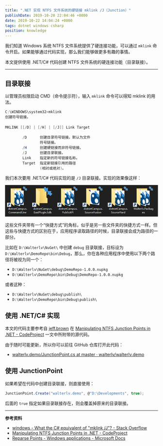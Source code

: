 ```yaml
---
title: ".NET 实现 NTFS 文件系统的硬链接 mklink /J（Junction）"
publishDate: 2019-10-20 22:04:46 +0800
date: 2019-10-22 14:04:24 +0800
tags: dotnet windows csharp
position: knowledge
---
```


我们知道 Windows 系统 NTFS 文件系统提供了硬连接功能，可以通过 `mklink` 命令开启。如果能够通过代码实现，那么我们能够做更多有趣的事情。

本文提供使用 .NET/C# 代码创建 NTFS 文件系统的硬连接功能（目录联接）。

---

<div id="toc"></div>

## 目录联接

以管理员权限启动 CMD（命令提示符），输入 `mklink` 命令可以得知 mklink 的用法。

```powershell
C:\WINDOWS\system32>mklink
创建符号链接。

MKLINK [[/D] | [/H] | [/J]] Link Target

        /D      创建目录符号链接。默认为文件
                符号链接。
        /H      创建硬链接而非符号链接。
        /J      创建目录联接。
        Link    指定新的符号链接名称。
        Target  指定新链接引用的路径
                (相对或绝对)。
```

我们本次要用 .NET/C# 代码实现的是 `/J` 目录联接。实现的效果像这样：

![目录联接](/static/posts/2019-10-19-17-45-41.png)

这些文件夹带有一个“快捷方式”的角标，似乎是另一些文件夹的快捷方式一样。但这些与快捷方式的区别在于，应用程序读取路径的时候，目录联接会成为路径的一部分。

比如在 `D:\Walterlv\NuGet\` 中创建 `debug` 目录联接，目标设为 `D:\Walterlv\DemoRepo\bin\Debug`，那么，你在各种应用程序中使用以下两个路径将被视为同一个：

- `D:\Walterlv\NuGet\debug\DemoRepo-1.0.0.nupkg`
- `D:\Walterlv\DemoRepo\bin\Debug\DemoRepo-1.0.0.nupkg`

或者这种：

- `D:\Walterlv\NuGet\debug\publish\`
- `D:\Walterlv\DemoRepo\bin\Debug\publish\`

## 使用 .NET/C# 实现

本文的代码主要参考自 [jeff.brown](https://www.codeproject.com/script/Membership/View.aspx?mid=1994253) 在 [Manipulating NTFS Junction Points in .NET - CodeProject](https://www.codeproject.com/Articles/15633/Manipulating-NTFS-Junction-Points-in-NET) 一文中所附带的源代码。

由于随时可能更新，所以你可以前往 GitHub 仓库打开此代码：

- [walterlv.demo/JunctionPoint.cs at master · walterlv/walterlv.demo](https://github.com/walterlv/walterlv.demo/blob/master/Walterlv.Demo.MkLink/Walterlv.Demo.MkLink/JunctionPoint.cs)

## 使用 JunctionPoint

如果希望在代码中创建目录联接，则直接使用：

```csharp
JunctionPoint.Create("walterlv.demo", @"D:\Developments", true);
```

后面的 `true` 指定如果目录联接存在，则会覆盖掉原来的目录联接。

---

**参考资料**

- [windows - What the C# equivalent of "mklink /J"? - Stack Overflow](https://stackoverflow.com/q/11156754/6233938)
- [Manipulating NTFS Junction Points in .NET - CodeProject](https://www.codeproject.com/Articles/15633/Manipulating-NTFS-Junction-Points-in-NET)
- [Reparse Points - Windows applications - Microsoft Docs](https://docs.microsoft.com/en-us/windows/win32/fileio/reparse-points)
